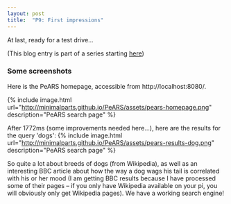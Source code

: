 ```yaml
---
layout: post
title:  "P9: First impressions"
---
```


At last, ready for a test drive...

(This blog entry is part of a series starting [here](http://minimalparts.github.io/PeARS/2014/07/13/retrieving-browsing-history/))

### Some screenshots

Here is the PeARS homepage, accessible from http://localhost:8080/.

{% include image.html url="http://minimalparts.github.io/PeARS/assets/pears-homepage.png" description="PeARS search page" %} 

After 1772ms (some improvements needed here...), here are the results for the query 'dogs':
{% include image.html url="http://minimalparts.github.io/PeARS/assets/pears-results-dog.png" description="PeARS search page" %} 

So quite a lot about breeds of dogs (from Wikipedia), as well as an interesting BBC article about how the way a dog wags his tail is correlated with his or her mood (I am getting BBC results because I have processed some of their pages – if you only have Wikipedia available on your pi, you will obviously only get Wikipedia pages). We have a working search engine!
